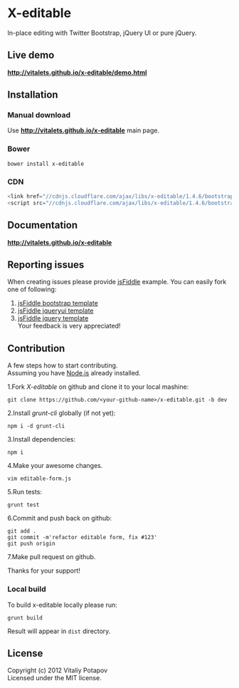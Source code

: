 # X-editable

In-place editing with Twitter Bootstrap, jQuery UI or pure jQuery.  

## Live demo
**http://vitalets.github.io/x-editable/demo.html**

## Installation

### Manual download
Use **http://vitalets.github.io/x-editable** main page.

### Bower
````
bower install x-editable
````

### CDN
````js
<link href="//cdnjs.cloudflare.com/ajax/libs/x-editable/1.4.6/bootstrap-editable/css/bootstrap-editable.css" rel="stylesheet"/>
<script src="//cdnjs.cloudflare.com/ajax/libs/x-editable/1.4.6/bootstrap-editable/js/bootstrap-editable.min.js"></script>
````

## Documentation
**http://vitalets.github.io/x-editable**


## Reporting issues
When creating issues please provide [jsFiddle](http://jsfiddle.net) example. You can easily fork one of following:   
1. [jsFiddle bootstrap template](http://jsfiddle.net/xBB5x/1817)  
2. [jsFiddle jqueryui template](http://jsfiddle.net/xBB5x/196)  
3. [jsFiddle jquery template](http://jsfiddle.net/xBB5x/197)    
Your feedback is very appreciated!

## Contribution
A few steps how to start contributing.  
Assuming you have [Node.js](http://nodejs.org/) already installed.

1.Fork *X-editable* on github and clone it to your local mashine:
````
git clone https://github.com/<your-github-name>/x-editable.git -b dev
````
2.Install *grunt-cli* globally (if not yet):
````
npm i -d grunt-cli
````
3.Install dependencies:  
````
npm i
````
4.Make your awesome changes.  
````
vim editable-form.js
````
5.Run tests:  
````
grunt test
````
6.Commit and push back on github:  
````
git add .
git commit -m'refactor editable form, fix #123'
git push origin
````
7.Make pull request on github.  
 
Thanks for your support!

### Local build
To build x-editable locally please run:
````
grunt build
````
Result will appear in `dist` directory.

## License
Copyright (c) 2012 Vitaliy Potapov  
Licensed under the MIT license.